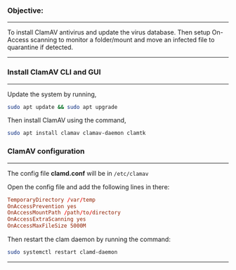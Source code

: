 ### Objective:
***
To install ClamAV antivirus and update the virus database. Then setup On-Access scanning to monitor a folder/mount and move an infected file to quarantine if detected.
***

### Install ClamAV CLI and GUI
***
Update the system by running, 
```bash
sudo apt update && sudo apt upgrade
```

Then install ClamAV using the command,
```bash
sudo apt install clamav clamav-daemon clamtk
```


### ClamAV configuration
***

The config file **clamd.conf** will be in `/etc/clamav`

Open the config file and add the following lines in there:

```conf
TemporaryDirectory /var/temp
OnAccessPrevention yes
OnAccessMountPath /path/to/directory
OnAccessExtraScanning yes
OnAccessMaxFileSize 5000M
```

Then restart the clam daemon by running the command:
```bash
sudo systemctl restart clamd-daemon
```



***